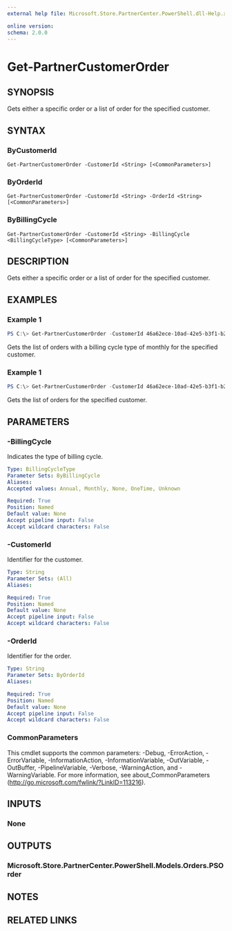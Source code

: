 ```yaml
---
external help file: Microsoft.Store.PartnerCenter.PowerShell.dll-Help.xml

online version:
schema: 2.0.0
---
```


# Get-PartnerCustomerOrder

## SYNOPSIS
Gets either a specific order or a list of order for the specified customer.

## SYNTAX

### ByCustomerId
```
Get-PartnerCustomerOrder -CustomerId <String> [<CommonParameters>]
```

### ByOrderId
```
Get-PartnerCustomerOrder -CustomerId <String> -OrderId <String> [<CommonParameters>]
```

### ByBillingCycle
```
Get-PartnerCustomerOrder -CustomerId <String> -BillingCycle <BillingCycleType> [<CommonParameters>]
```

## DESCRIPTION
Gets either a specific order or a list of order for the specified customer.

## EXAMPLES

### Example 1
```powershell
PS C:\> Get-PartnerCustomerOrder -CustomerId 46a62ece-10ad-42e5-b3f1-b2ed53e6fc08 -BillingCycleType Monthly
```

Gets the list of orders with a billing cycle type of monthly for the specified customer.

### Example 1
```powershell
PS C:\> Get-PartnerCustomerOrder -CustomerId 46a62ece-10ad-42e5-b3f1-b2ed53e6fc08
```

Gets the list of orders for the specified customer.

## PARAMETERS

### -BillingCycle
Indicates the type of billing cycle.

```yaml
Type: BillingCycleType
Parameter Sets: ByBillingCycle
Aliases:
Accepted values: Annual, Monthly, None, OneTime, Unknown

Required: True
Position: Named
Default value: None
Accept pipeline input: False
Accept wildcard characters: False
```

### -CustomerId
Identifier for the customer.

```yaml
Type: String
Parameter Sets: (All)
Aliases:

Required: True
Position: Named
Default value: None
Accept pipeline input: False
Accept wildcard characters: False
```

### -OrderId
Identifier for the order.

```yaml
Type: String
Parameter Sets: ByOrderId
Aliases:

Required: True
Position: Named
Default value: None
Accept pipeline input: False
Accept wildcard characters: False
```

### CommonParameters
This cmdlet supports the common parameters: -Debug, -ErrorAction, -ErrorVariable, -InformationAction, -InformationVariable, -OutVariable, -OutBuffer, -PipelineVariable, -Verbose, -WarningAction, and -WarningVariable. For more information, see about_CommonParameters (http://go.microsoft.com/fwlink/?LinkID=113216).

## INPUTS

### None

## OUTPUTS

### Microsoft.Store.PartnerCenter.PowerShell.Models.Orders.PSOrder

## NOTES

## RELATED LINKS
